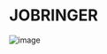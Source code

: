# JOBRINGER
![image](https://github.com/nitin-pandita/jobringer/assets/91310284/61dc97f0-a2d9-4226-8787-7e1a296841d6)

